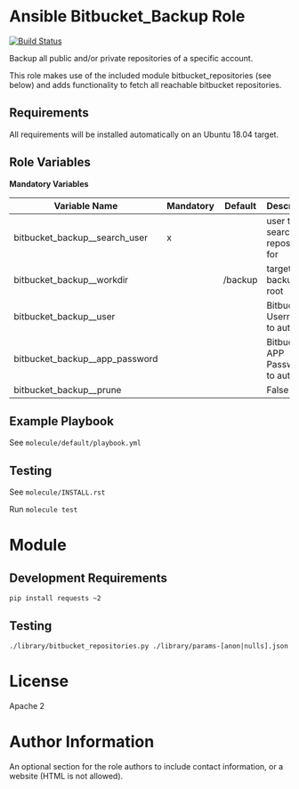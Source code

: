 Ansible Bitbucket_Backup Role
=============================

[![Build Status](https://travis-ci.org/computerlyrik/ansible-bitbucket_backup.svg?branch=master)](https://travis-ci.org/computerlyrik/ansible-kopano)


Backup all public and/or private repositories of a specific account.

This role makes use of the included module bitbucket_repositories (see below) and adds functionality to fetch all reachable bitbucket repositories.

Requirements
------------

All requirements will be installed automatically on an Ubuntu 18.04 target.


Role Variables
--------------

**Mandatory Variables**


| Variable Name | Mandatory | Default | Description |
| --------------|-----------|---------|-------------|
| bitbucket_backup__search_user | x |         | user to search repositories for |
| bitbucket_backup__workdir     |   | /backup | target backup root |
| bitbucket_backup__user        |   |         | Bitbucket Username to auth with |
| bitbucket_backup__app_password|   |         | Bitbucket APP Password to auth with |
| bitbucket_backup__prune|      |   | False   | Prune existing repo refs |


Example Playbook
----------------

See `molecule/default/playbook.yml`

Testing
-------

See `molecule/INSTALL.rst`

Run `molecule test`

Module
======

Development Requirements
------------------------
`
pip install requests ~2
`

Testing
---------
`
./library/bitbucket_repositories.py ./library/params-[anon|nulls].json
`

License
=======

Apache 2

Author Information
==================

An optional section for the role authors to include contact information, or a
website (HTML is not allowed).
